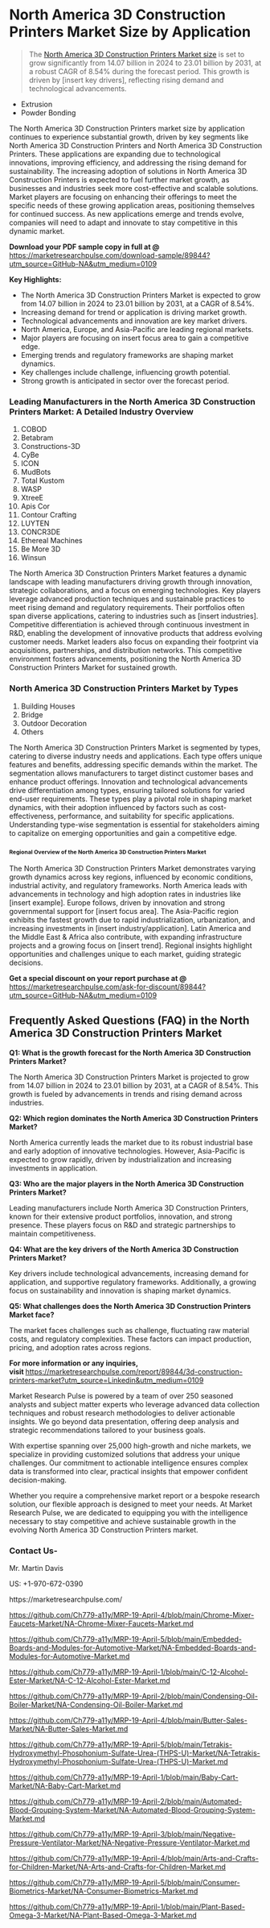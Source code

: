 <h1>North America 3D Construction Printers Market&nbsp;Size by Application</h1><blockquote><p>The <a href="https://marketresearchpulse.com/download-sample/89844?utm_source=GitHub-NA&amp;utm_medium=0109">North America 3D Construction Printers Market size</a> is set to grow significantly from 14.07 billion in 2024 to 23.01 billion by 2031, at a robust CAGR of 8.54% during the forecast period. This growth is driven by [insert key drivers], reflecting rising demand and technological advancements.</p></blockquote><ul><li>Extrusion<li> Powder Bonding</li></ul><p>The North America 3D Construction Printers market size by application continues to experience substantial growth, driven by key segments like North America 3D Construction Printers and North America 3D Construction Printers. These applications are expanding due to technological innovations, improving efficiency, and addressing the rising demand for sustainability. The increasing adoption of solutions in North America 3D Construction Printers is expected to fuel further market growth, as businesses and industries seek more cost-effective and scalable solutions. Market players are focusing on enhancing their offerings to meet the specific needs of these growing application areas, positioning themselves for continued success. As new applications emerge and trends evolve, companies will need to adapt and innovate to stay competitive in this dynamic market.</p><p><strong>Download your PDF sample copy in full at @ </strong><a href="https://marketresearchpulse.com/download-sample/89844?utm_source=GitHub-NA&amp;utm_medium=0109">https://marketresearchpulse.com/download-sample/89844?utm_source=GitHub-NA&amp;utm_medium=0109</a></p><p><strong>Key Highlights: </strong></p><ul><li>The North America 3D Construction Printers Market is expected to grow from 14.07 billion in 2024 to 23.01 billion by 2031, at a CAGR of 8.54%.</li><li>Increasing demand for trend or application is driving market growth.</li><li>Technological advancements and innovation are key market drivers.</li><li>North America, Europe, and Asia-Pacific are leading regional markets.</li><li>Major players are focusing on insert focus area to gain a competitive edge.</li><li>Emerging trends and regulatory frameworks are shaping market dynamics.</li><li>Key challenges include challenge, influencing growth potential.</li><li>Strong growth is anticipated in sector over the forecast period.</li></ul><h3>Leading Manufacturers in the North America 3D Construction Printers Market: A Detailed Industry Overview</h3><ol><li>COBOD</li><li>Betabram</li><li>Constructions-3D</li><li>CyBe</li><li>ICON</li><li>MudBots</li><li>Total Kustom</li><li>WASP</li><li>XtreeE</li><li>Apis Cor</li><li>Contour Crafting</li><li>LUYTEN</li><li>CONCR3DE</li><li>Ethereal Machines</li><li>Be More 3D</li><li>Winsun</li></ol><div class="flex max-w-full flex-col flex-grow"><div class="min-h-8 text-message flex w-full flex-col items-end gap-2 whitespace-normal break-words [.text-message+&amp;]:mt-5" dir="auto" data-message-author-role="assistant" data-message-id="fd8432e4-4910-450d-b182-61b7bfb0a01f" data-message-model-slug="gpt-4o"><div class="flex w-full flex-col gap-1 empty:hidden first:pt-[3px]"><div class="markdown prose w-full break-words dark:prose-invert light"><p>The North America 3D Construction Printers Market features a dynamic landscape with leading manufacturers driving growth through innovation, strategic collaborations, and a focus on emerging technologies. Key players leverage advanced production techniques and sustainable practices to meet rising demand and regulatory requirements. Their portfolios often span diverse applications, catering to industries such as [insert industries]. Competitive differentiation is achieved through continuous investment in R&amp;D, enabling the development of innovative products that address evolving customer needs. Market leaders also focus on expanding their footprint via acquisitions, partnerships, and distribution networks. This competitive environment fosters advancements, positioning the North America 3D Construction Printers Market for sustained growth.</p></div></div></div></div><h3>North America 3D Construction Printers Market by Types</h3><ol><li>Building Houses<li> Bridge<li> Outdoor Decoration<li> Others</li></ol><div class="flex max-w-full flex-col flex-grow"><div class="min-h-8 text-message flex w-full flex-col items-end gap-2 whitespace-normal break-words [.text-message+&amp;]:mt-5" dir="auto" data-message-author-role="assistant" data-message-id="084470be-0bb7-4664-bddf-5156b4f41249" data-message-model-slug="gpt-4o-mini"><div class="flex w-full flex-col gap-1 empty:hidden first:pt-[3px]"><div class="markdown prose w-full break-words dark:prose-invert light"><p>The North America 3D Construction Printers Market is segmented by types, catering to diverse industry needs and applications. Each type offers unique features and benefits, addressing specific demands within the market. The segmentation allows manufacturers to target distinct customer bases and enhance product offerings. Innovation and technological advancements drive differentiation among types, ensuring tailored solutions for varied end-user requirements. These types play a pivotal role in shaping market dynamics, with their adoption influenced by factors such as cost-effectiveness, performance, and suitability for specific applications. Understanding type-wise segmentation is essential for stakeholders aiming to capitalize on emerging opportunities and gain a competitive edge.</p></div></div></div></div><h3><span style="font-size: 11px;">Regional Overview of the North America 3D Construction Printers Market</span></h3><div class="flex max-w-full flex-col flex-grow"><div class="min-h-8 text-message flex w-full flex-col items-end gap-2 whitespace-normal break-words [.text-message+&amp;]:mt-5" dir="auto" data-message-author-role="assistant" data-message-id="e9038762-ce64-4e30-91c9-9bd413514231" data-message-model-slug="gpt-4o-mini"><div class="flex w-full flex-col gap-1 empty:hidden first:pt-[3px]"><div class="markdown prose w-full break-words dark:prose-invert light"><p>The North America 3D Construction Printers Market demonstrates varying growth dynamics across key regions, influenced by economic conditions, industrial activity, and regulatory frameworks. North America leads with advancements in technology and high adoption rates in industries like [insert example]. Europe follows, driven by innovation and strong governmental support for [insert focus area]. The Asia-Pacific region exhibits the fastest growth due to rapid industrialization, urbanization, and increasing investments in [insert industry/application]. Latin America and the Middle East &amp; Africa also contribute, with expanding infrastructure projects and a growing focus on [insert trend]. Regional insights highlight opportunities and challenges unique to each market, guiding strategic decisions.</p></div></div></div></div><p><strong>Get a special discount on your report purchase at @ </strong><a href="https://marketresearchpulse.com/ask-for-discount/89844?utm_source=GitHub-NA&amp;utm_medium=0109">https://marketresearchpulse.com/ask-for-discount/89844?utm_source=GitHub-NA&amp;utm_medium=0109</a></p><h2>Frequently Asked Questions (FAQ) in the North America 3D Construction Printers Market</h2><p><strong>Q1: What is the growth forecast for the North America 3D Construction Printers Market?</strong></p><p>The North America 3D Construction Printers Market is projected to grow from 14.07 billion in 2024 to 23.01 billion by 2031, at a CAGR of 8.54%. This growth is fueled by advancements in trends and rising demand across industries.</p><p><strong>Q2: Which region dominates the North America 3D Construction Printers Market?</strong></p><p>North America currently leads the market due to its robust industrial base and early adoption of innovative technologies. However, Asia-Pacific is expected to grow rapidly, driven by industrialization and increasing investments in application.</p><p><strong>Q3: Who are the major players in the North America 3D Construction Printers Market?</strong></p><p>Leading manufacturers include North America 3D Construction Printers, known for their extensive product portfolios, innovation, and strong presence. These players focus on R&amp;D and strategic partnerships to maintain competitiveness.</p><p><strong>Q4: What are the key drivers of the North America 3D Construction Printers Market?</strong></p><p>Key drivers include technological advancements, increasing demand for application, and supportive regulatory frameworks. Additionally, a growing focus on sustainability and innovation is shaping market dynamics.</p><p><strong>Q5: What challenges does the North America 3D Construction Printers Market face?</strong></p><p>The market faces challenges such as challenge, fluctuating raw material costs, and regulatory complexities. These factors can impact production, pricing, and adoption rates across regions.</p><p><strong>For more information or any inquiries, visit&nbsp;</strong><a href="https://marketresearchpulse.com/report/89844/3d-construction-printers-market?utm_source=Linkedin&utm_medium=0109">https://marketresearchpulse.com/report/89844/3d-construction-printers-market?utm_source=Linkedin&utm_medium=0109</a></p><p>Market Research Pulse is powered by a team of over 250 seasoned analysts and subject matter experts who leverage advanced data collection techniques and robust research methodologies to deliver actionable insights. We go beyond data presentation, offering deep analysis and strategic recommendations tailored to your business goals.</p><p>With expertise spanning over 25,000 high-growth and niche markets, we specialize in providing customized solutions that address your unique challenges. Our commitment to actionable intelligence ensures complex data is transformed into clear, practical insights that empower confident decision-making.</p><p>Whether you require a comprehensive market report or a bespoke research solution, our flexible approach is designed to meet your needs. At Market Research Pulse, we are dedicated to equipping you with the intelligence necessary to stay competitive and achieve sustainable growth in the evolving North America 3D Construction Printers market.</p><h3><strong>Contact Us-</strong></h3><p>Mr. Martin Davis</p><p>US: +1-970-672-0390</p><p>https://marketresearchpulse.com/</p><p><a href="https://github.com/Ch779-a11y/MRP-19-April-4/blob/main/Chrome-Mixer-Faucets-Market/NA-Chrome-Mixer-Faucets-Market.md">https://github.com/Ch779-a11y/MRP-19-April-4/blob/main/Chrome-Mixer-Faucets-Market/NA-Chrome-Mixer-Faucets-Market.md</a></p><p><a href="https://github.com/Ch779-a11y/MRP-19-April-5/blob/main/Embedded-Boards-and-Modules-for-Automotive-Market/NA-Embedded-Boards-and-Modules-for-Automotive-Market.md">https://github.com/Ch779-a11y/MRP-19-April-5/blob/main/Embedded-Boards-and-Modules-for-Automotive-Market/NA-Embedded-Boards-and-Modules-for-Automotive-Market.md</a></p><p><a href="https://github.com/Ch779-a11y/MRP-19-April-1/blob/main/C-12-Alcohol-Ester-Market/NA-C-12-Alcohol-Ester-Market.md">https://github.com/Ch779-a11y/MRP-19-April-1/blob/main/C-12-Alcohol-Ester-Market/NA-C-12-Alcohol-Ester-Market.md</a></p><p><a href="https://github.com/Ch779-a11y/MRP-19-April-2/blob/main/Condensing-Oil-Boiler-Market/NA-Condensing-Oil-Boiler-Market.md">https://github.com/Ch779-a11y/MRP-19-April-2/blob/main/Condensing-Oil-Boiler-Market/NA-Condensing-Oil-Boiler-Market.md</a></p><p><a href="https://github.com/Ch779-a11y/MRP-19-April-4/blob/main/Butter-Sales-Market/NA-Butter-Sales-Market.md">https://github.com/Ch779-a11y/MRP-19-April-4/blob/main/Butter-Sales-Market/NA-Butter-Sales-Market.md</a></p><p><a href="https://github.com/Ch779-a11y/MRP-19-April-5/blob/main/Tetrakis-Hydroxymethyl-Phosphonium-Sulfate-Urea-(THPS-U)-Market/NA-Tetrakis-Hydroxymethyl-Phosphonium-Sulfate-Urea-(THPS-U)-Market.md">https://github.com/Ch779-a11y/MRP-19-April-5/blob/main/Tetrakis-Hydroxymethyl-Phosphonium-Sulfate-Urea-(THPS-U)-Market/NA-Tetrakis-Hydroxymethyl-Phosphonium-Sulfate-Urea-(THPS-U)-Market.md</a></p><p><a href="https://github.com/Ch779-a11y/MRP-19-April-1/blob/main/Baby-Cart-Market/NA-Baby-Cart-Market.md">https://github.com/Ch779-a11y/MRP-19-April-1/blob/main/Baby-Cart-Market/NA-Baby-Cart-Market.md</a></p><p><a href="https://github.com/Ch779-a11y/MRP-19-April-2/blob/main/Automated-Blood-Grouping-System-Market/NA-Automated-Blood-Grouping-System-Market.md">https://github.com/Ch779-a11y/MRP-19-April-2/blob/main/Automated-Blood-Grouping-System-Market/NA-Automated-Blood-Grouping-System-Market.md</a></p><p><a href="https://github.com/Ch779-a11y/MRP-19-April-3/blob/main/Negative-Pressure-Ventilator-Market/NA-Negative-Pressure-Ventilator-Market.md">https://github.com/Ch779-a11y/MRP-19-April-3/blob/main/Negative-Pressure-Ventilator-Market/NA-Negative-Pressure-Ventilator-Market.md</a></p><p><a href="https://github.com/Ch779-a11y/MRP-19-April-4/blob/main/Arts-and-Crafts-for-Children-Market/NA-Arts-and-Crafts-for-Children-Market.md">https://github.com/Ch779-a11y/MRP-19-April-4/blob/main/Arts-and-Crafts-for-Children-Market/NA-Arts-and-Crafts-for-Children-Market.md</a></p><p><a href="https://github.com/Ch779-a11y/MRP-19-April-5/blob/main/Consumer-Biometrics-Market/NA-Consumer-Biometrics-Market.md">https://github.com/Ch779-a11y/MRP-19-April-5/blob/main/Consumer-Biometrics-Market/NA-Consumer-Biometrics-Market.md</a></p><p><a href="https://github.com/Ch779-a11y/MRP-19-April-1/blob/main/Plant-Based-Omega-3-Market/NA-Plant-Based-Omega-3-Market.md">https://github.com/Ch779-a11y/MRP-19-April-1/blob/main/Plant-Based-Omega-3-Market/NA-Plant-Based-Omega-3-Market.md</a></p>
